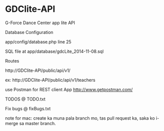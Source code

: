 GDClite-API
===========

G-Force Dance Center app lite API



Database Configuration

app/config/database.php line 25

SQL file at app/database/gdcLite_2014-11-08.sql


Routes

http://GDClite-API/public/api/v1/

ex: http://GDClite-API/public/api/v1/teachers

use Postman for REST client App
http://www.getpostman.com/


TODOS
@ TODO.txt

Fix bugs
@ fixBugs.txt

note for mac:
create ka muna pala branch mo, tas pull request ka, saka ko i-merge sa master branch.